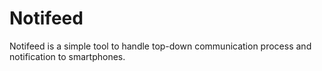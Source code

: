 # Notifeed
Notifeed is a simple tool to handle top-down communication process and notification to smartphones.
